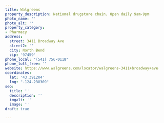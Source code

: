 ```yaml
---
title: Walgreens
property_description: National drugstore chain. Open daily 9am-9pm
photo_name: ''
photo_alt: ''
property_category:
- Pharmacy
address:
  street: 3411 Broadway Ave
  street2: ''
  city: North Bend
  zip: '97459'
phone_local: "(541) 756-0118"
phone_toll_free: ''
website: https://www.walgreens.com/locator/walgreens-3411+broadway+ave-north+bend-or-97459/id=12901
coordinates:
  lat: '43.391204'
  lng: "-124.238309"
seo:
  title: ''
  description: ''
  imgalt: ''
  image: ''
draft: true

---
```

